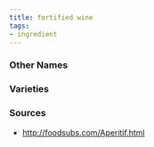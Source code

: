```yaml
---
title: fortified wine
tags:
- ingredient
---
```



### Other Names


### Varieties


### Sources
* http://foodsubs.com/Aperitif.html
